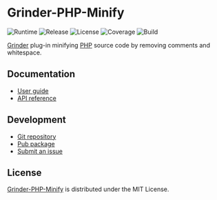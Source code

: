 # Grinder-PHP-Minify
![Runtime](https://img.shields.io/badge/dart-%3E%3D2.3-brightgreen.svg) ![Release](https://img.shields.io/pub/v/grinder_php_minify.svg) ![License](https://img.shields.io/badge/license-MIT-blue.svg) ![Coverage](https://coveralls.io/repos/github/cedx/grinder-php-minify/badge.svg) ![Build](https://travis-ci.com/cedx/grinder-php-minify.svg)

[Grinder](https://google.github.io/grinder.dart) plug-in minifying [PHP](https://secure.php.net) source code by removing comments and whitespace.

## Documentation
- [User guide](https://dev.belin.io/grinder-php-minify)
- [API reference](https://dev.belin.io/grinder-php-minify/api)

## Development
- [Git repository](https://github.com/cedx/grinder-php-minify)
- [Pub package](https://pub.dev/packages/grinder_php_minify)
- [Submit an issue](https://github.com/cedx/grinder-php-minify/issues)

## License
[Grinder-PHP-Minify](https://dev.belin.io/grinder-php-minify) is distributed under the MIT License.
